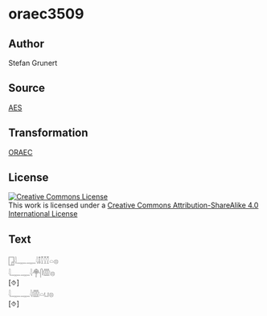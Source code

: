 # oraec3509

## Author

Stefan Grunert

## Source

[AES](https://github.com/simondschweitzer/aes)

## Transformation

[ORAEC](https://oraec.github.io/)

## License

<a rel="license" href="http://creativecommons.org/licenses/by-sa/4.0/"><img alt="Creative Commons License" style="border-width:0" src="https://i.creativecommons.org/l/by-sa/4.0/88x31.png" /></a><br />This work is licensed under a <a rel="license" href="http://creativecommons.org/licenses/by-sa/4.0/">Creative Commons Attribution-ShareAlike 4.0 International License</a>

## Text

𓉗𓇋𓊃𓊃𓇋𓄤𓎿𓎿𓎿𓏏𓊖<br>
𓇋𓊃𓊃𓇋𓋇𓋴𓏃𓊖<br>
[⯑]<br>
𓇋𓊃𓊃𓇋𓏃𓏏𓂓𓊖<br>
[⯑]<br>
